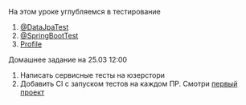 На этом уроке углубляемся в тестирование

1) [@DataJpaTest](https://www.baeldung.com/junit-datajpatest-repository) 
2) [@SpringBootTest](https://www.baeldung.com/spring-boot-testing)
3) [Profile](https://www.baeldung.com/spring-profiles)

Домашнее задание на 25.03 12:00
1) Написать сервисные тесты на юзерстори
2) Добавить CI с запуском тестов на каждом ПР. Смотри [первый проект](https://github.com/rmasgutov/school57kotlin/tree/master/.github/workflows)